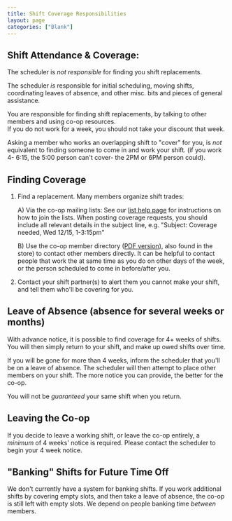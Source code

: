 ```yaml
---
title: Shift Coverage Responsibilities
layout: page
categories: ["Blank"]
---
```


## Shift Attendance & Coverage:

The scheduler is *not responsible* for finding you shift replacements.

The scheduler *is* responsible for initial scheduling, moving shifts, coordinating leaves of absence, and other misc. bits and pieces of general assistance.

You are responsible for finding shift replacements, by talking to other members and using co-op resources.<br />If you do not work for a week, you should not take your discount that week.

Asking a member who works an overlapping shift to "cover" for you, is *not* equivalent to finding someone to come in and work your shift. (if you work 4- 6:15, the 5:00 person can't cover- the 2PM or 6PM person could).

## Finding Coverage

1. Find a replacement. Many members organize shift trades:

	A) Via the co-op mailing lists: See our [list help page](http://lips.github.io/picnic/cooperation-communication/email-lists/) for instructions on how to join the lists. When posting coverage requests, you should include all relevant details in the subject line, e.g. "Subject: Coverage needed, Wed 12/15, 1-3:15pm"

	B) Use the co-op member directory ([PDF version](http://4thstreetfoodcoop.org/twiki/pub/Members/WebHome/CurrentCoopDirectory.pdf)), also found in the store) to contact other members directly. It can be helpful to contact people that work the at same time as you do on other days of the week, or the person scheduled to come in before/after you.

2. Contact your shift partner(s) to alert them you cannot make your shift, and tell them who'll be covering for you.

## Leave of Absence (absence for several weeks or months)

With advance notice, it is possible to find coverage for 4+ weeks of shifts. You will then simply return to your shift, and make up owed shifts over time.

If you will be gone for more than 4 weeks, inform the scheduler that you'll be on a leave of absence. The scheduler will then attempt to place other members on your shift. The more notice you can provide, the better for the co-op.

You will not be *guaranteed* your same shift when you return.

## Leaving the Co-op
 If you decide to leave a working shift, or leave the co-op entirely, a *minimum* of 4 weeks' notice is required. Please contact the scheduler to begin your 4 week notice.

## "Banking" Shifts for Future Time Off
 We don't currently have a system for banking shifts. If you work additional shifts by covering empty slots, and then take a leave of absence, the co-op is still left with empty slots. We depend on people banking time *between* members.
